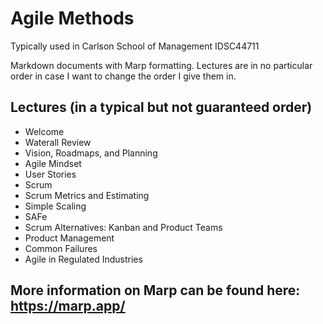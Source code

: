 # Agile Methods
Typically used in Carlson School of Management IDSC44711

Markdown documents with Marp formatting. Lectures are in no particular order in case I want to change the order I give them in.

## Lectures (in a typical but not guaranteed order)
 - Welcome
 - Waterall Review
 - Vision, Roadmaps, and Planning
 - Agile Mindset
 - User Stories
 - Scrum
 - Scrum Metrics and Estimating
 - Simple Scaling
 - SAFe
 - Scrum Alternatives: Kanban and Product Teams
 - Product Management
 - Common Failures
 - Agile in Regulated Industries 

## More information on Marp can be found here: https://marp.app/